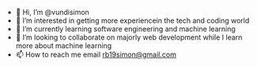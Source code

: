 - 👋 Hi, I’m @vundisimon
- 👀 I’m interested in getting more experiencein the tech and coding world
- 🌱 I’m currently learning software engineering and machine learning
- 💞️ I’m looking to collaborate on majorly web development while I learn more about machine learning
- 📫 How to reach me email rb19simon@gmail.com

<!---
vundisimon/vundisimon is a wed designer/development learning more on machine learning 
You can click the Preview link to take a look at your changes.
--->
